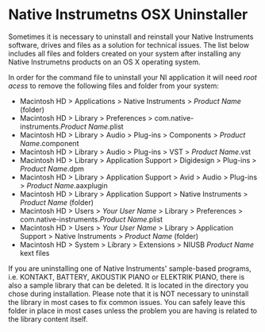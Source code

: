 # Native Instrumetns OSX Uninstaller

Sometimes it is necessary to uninstall and reinstall your Native Instruments software, drives and files as a solution for technical issues. The list below includes all files and folders created on your system after installing any Native Instrumetns products on an OS X operating system.

In order for the command file to uninstall your NI application it will need *root acess* to remove the following files and folder from your system:

- Macintosh HD > Applications > Native Instruments > *Product Name* (folder)
- Macintosh HD > Library > Preferences > com.native-instruments.*Product Name*.plist
- Macintosh HD > Library > Audio > Plug-ins > Components > *Product Name*.component
- Macintosh HD > Library > Audio > Plug-ins > VST > *Product Name*.vst
- Macintosh HD > Library > Application Support > Digidesign > Plug-ins > *Product Name*.dpm
- Macintosh HD > Library > Application Support > Avid > Audio > Plug-ins > *Product Name*.aaxplugin
- Macintosh HD > Library > Application Support > Native Instruments > *Product Name* (folder)
- Macintosh HD > Users > *Your User Name* > Library > Preferences > com.native-instruments.*Product Name*.plist
- Macintosh HD > Users > *Your User Name* > Library > Application Support > Native Instruments > *Product Name* (folder)
- Macintosh HD > System > Library > Extensions > NIUSB *Product Name* kext files

If you are uninstalling one of Native Instruments' sample-based programs, i.e. KONTAKT, BATTERY, AKOUSTIK PIANO or ELEKTRIK PIANO, there is also a sample library that can be deleted. It is located in the directory you chose during installation. Please note that it is NOT necessary to uninstall the library in most cases to fix common issues. You can safely leave this folder in place in most cases unless the problem you are having is related to the library content itself.
